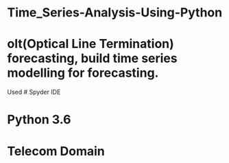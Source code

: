 # Time_Series-Analysis-Using-Python
# olt(Optical Line Termination) forecasting, build time series modelling for forecasting.
Used # Spyder IDE
# Python 3.6
# Telecom Domain
